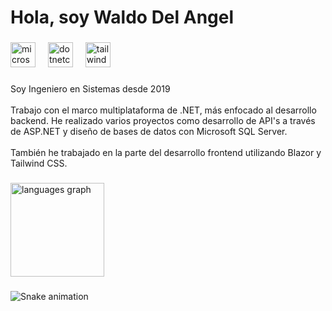 <h1 align="left">Hola, soy Waldo Del Angel</h1>

###

<div align="left">
  <img src="https://cdn.jsdelivr.net/gh/devicons/devicon/icons/microsoftsqlserver/microsoftsqlserver-plain.svg" height="40" alt="microsoftsqlserver logo"  />
  <img width="12" />
  <img src="https://cdn.jsdelivr.net/gh/devicons/devicon/icons/dotnetcore/dotnetcore-original.svg" height="40" alt="dotnetcore logo"  />
  <img width="12" />
  <img src="https://cdn.jsdelivr.net/gh/devicons/devicon/icons/tailwindcss/tailwindcss-original-wordmark.svg" height="40" alt="tailwindcss logo"  />
</div>

###

<p align="left">Soy Ingeniero en Sistemas desde 2019<br><br>Trabajo con el marco multiplataforma de .NET, más enfocado al desarrollo backend. He realizado varios proyectos como desarrollo de API's a través de ASP.NET y diseño de bases de datos con Microsoft SQL Server.<br><br>También he trabajado en la parte del desarrollo frontend utilizando Blazor y Tailwind CSS.</p>

###

<div align="left">
  <img src="https://github-readme-stats.vercel.app/api/top-langs?username=waldo-del-angel&locale=es&hide_title=false&layout=compact&card_width=320&langs_count=4&theme=tokyonight&hide_border=true&order=2" height="150" alt="languages graph"  />
</div>

###

<img src="https://raw.githubusercontent.com/waldo-del-angel/waldo-del-angel/output/snake.svg" alt="Snake animation" />

###

